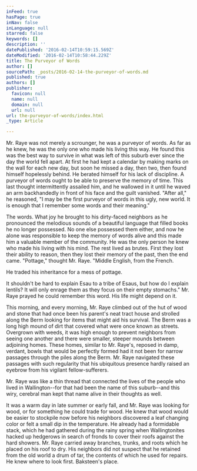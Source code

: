 ```yaml
---
inFeed: true
hasPage: true
inNav: false
inLanguage: null
starred: false
keywords: []
description: ''
datePublished: '2016-02-14T10:59:15.569Z'
dateModified: '2016-02-14T10:58:44.229Z'
title: The Purveyor of Words
author: []
sourcePath: _posts/2016-02-14-the-purveyor-of-words.md
published: true
authors: []
publisher:
  favicon: null
  name: null
  domain: null
  url: null
url: the-purveyor-of-words/index.html
_type: Article

---
```

Mr. Raye was not merely a scrounger, he was a purveyor of words. As far as he knew, he was the only one who made his living this way. He found this was the best way to survive in what was left of this suburb ever since the day the world fell apart. At first he had kept a calendar by making marks on the wall for each new day, but soon he missed a day, then two, then found himself hopelessly behind. He berated himself for his lack of discipline. A purveyor of words ought to be able to preserve the memory of time. This last thought intermittently assailed him, and he wallowed in it until he waved an arm backhandedly in front of his face and the guilt vanished. "After all," he reasoned, "I may be the first purveyor of words in this ugly, new world. It is enough that I remember some words and their meaning." 

The words. What joy he brought to his dirty-faced neighbors as he pronounced the melodious sounds of a beautiful language that filled books he no longer possessed. No one else possessed them either, and now he alone was responsible to keep the memory of words alive and this made him a valuable member of the community. He was the only person he knew who made his living with his mind. The rest lived as brutes. First they lost their ability to reason, then they lost their memory of the past, then the end came. "Pottage," thought Mr. Raye. "Middle English, from the French.  

He traded his inheritance for a mess of pottage. 

It shouldn't be hard to explain Esau to a tribe of Esaus, but how do I explain lentils? It will only enrage them as they focus on their empty stomachs." Mr. Raye prayed he could remember this word. His life might depend on it.

This morning, and every morning, Mr. Raye climbed out of the hut of wood and stone that had once been his parent's neat tract house and strolled along the Berm looking for items that might aid his survival. The Berm was a long high mound of dirt that covered what were once known as streets. Overgrown with weeds, it was high enough to prevent neighbors from seeing one another and there were smaller, steeper mounds between adjoining homes. These homes, similar to Mr. Raye's, reposed in damp, verdant, bowls that would be perfectly formed had it not been for narrow passages through the piles along the Berm. Mr. Raye navigated these passages with such regularity that his ubiquitous presence hardly raised an eyebrow from his vigilant fellow-sufferers.

Mr. Raye was like a thin thread that connected the lives of the people who lived in Wallington--for that had been the name of this suburb--and this wiry, cerebral man kept that name alive in their thoughts as well.

It was a warm day in late summer or early fall, and Mr. Raye was looking for wood, or for something he could trade for wood. He knew that wood would be easier to stockpile now before his neighbors discovered a leaf changing color or felt a small dip in the temperature. He already had a formidable stack, which he had gathered during the rainy spring when Wallingtonites hacked up hedgerows in search of fronds to cover their roofs against the hard showers. Mr. Ra​ye carried away branches, trunks, and roots which he placed on his roof to dry. His neighbors did not suspect that he retained from the old world a drum of tar, the contents of which he used for repairs. He knew where to look first. Baksteen's place.